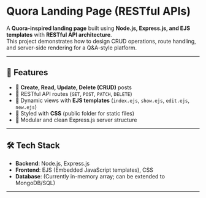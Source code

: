 # Quora Landing Page (RESTful APIs)

A **Quora-inspired landing page** built using **Node.js, Express.js, and EJS templates** with **RESTful API architecture**.  
This project demonstrates how to design CRUD operations, route handling, and server-side rendering for a Q&A-style platform.

---

## 🚀 Features
- 🔹 **Create, Read, Update, Delete (CRUD)** posts  
- 🔹 RESTful API routes (`GET`, `POST`, `PATCH`, `DELETE`)  
- 🔹 Dynamic views with **EJS templates** (`index.ejs`, `show.ejs`, `edit.ejs`, `new.ejs`)  
- 🔹 Styled with **CSS** (public folder for static files)  
- 🔹 Modular and clean Express.js server structure  

---

## 🛠️ Tech Stack
- **Backend**: Node.js, Express.js  
- **Frontend**: EJS (Embedded JavaScript templates), CSS  
- **Database**: (Currently in-memory array; can be extended to MongoDB/SQL)  

---

